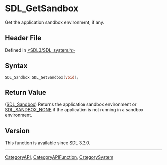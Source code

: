 # SDL_GetSandbox

Get the application sandbox environment, if any.

## Header File

Defined in [<SDL3/SDL_system.h>](https://github.com/libsdl-org/SDL/blob/main/include/SDL3/SDL_system.h)

## Syntax

```c
SDL_Sandbox SDL_GetSandbox(void);
```

## Return Value

([SDL_Sandbox](SDL_Sandbox)) Returns the application sandbox environment or
[SDL_SANDBOX_NONE](SDL_SANDBOX_NONE) if the application is not running in a
sandbox environment.

## Version

This function is available since SDL 3.2.0.

----
[CategoryAPI](CategoryAPI), [CategoryAPIFunction](CategoryAPIFunction), [CategorySystem](CategorySystem)

